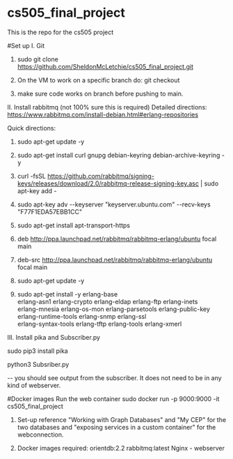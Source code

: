 # cs505_final_project
This is the repo for the cs505 project


#Set up
I. Git
1. sudo git clone https://github.com/SheldonMcLetchie/cs505_final_project.git

2. On the VM to work on a specific branch do:
    git checkout <branch-name>

3. make sure code works on branch before pushing to main. 

II. Install rabbitmq (not 100% sure this is required)
Detailed directions:
https://www.rabbitmq.com/install-debian.html#erlang-repositories

Quick directions:

1. sudo apt-get update -y

2. sudo apt-get install curl gnupg debian-keyring debian-archive-keyring -y

3. curl -fsSL https://github.com/rabbitmq/signing-keys/releases/download/2.0/rabbitmq-release-signing-key.asc | sudo apt-key add -

4. sudo apt-key adv --keyserver "keyserver.ubuntu.com" --recv-keys "F77F1EDA57EBB1CC"

5. sudo apt-get install apt-transport-https

<!-- I didn't do 6 or 7 and still got output -->
6. deb http://ppa.launchpad.net/rabbitmq/rabbitmq-erlang/ubuntu focal main

7. deb-src http://ppa.launchpad.net/rabbitmq/rabbitmq-erlang/ubuntu focal main
<!-- end of note -->

8. sudo apt-get update -y

9. sudo apt-get install -y erlang-base \
                        erlang-asn1 erlang-crypto erlang-eldap erlang-ftp erlang-inets \
                        erlang-mnesia erlang-os-mon erlang-parsetools erlang-public-key \
                        erlang-runtime-tools erlang-snmp erlang-ssl \
                        erlang-syntax-tools erlang-tftp erlang-tools erlang-xmerl

III. Install pika and Subscriber.py

sudo pip3 install pika

python3 Subsriber.py

-- you should see output from the subscriber. It does not need to be in any kind of webserver.

#Docker images
Run the web container
sudo docker run -p 9000:9000 -it cs505_final_project


1. Set-up reference "Working with Graph Databases" and "My CEP" for the two databases and "exposing services in a custom container" for the webconnection.

2. Docker images required:
    orientdb:2.2
    rabbitmq:latest
    Nginx - webserver



